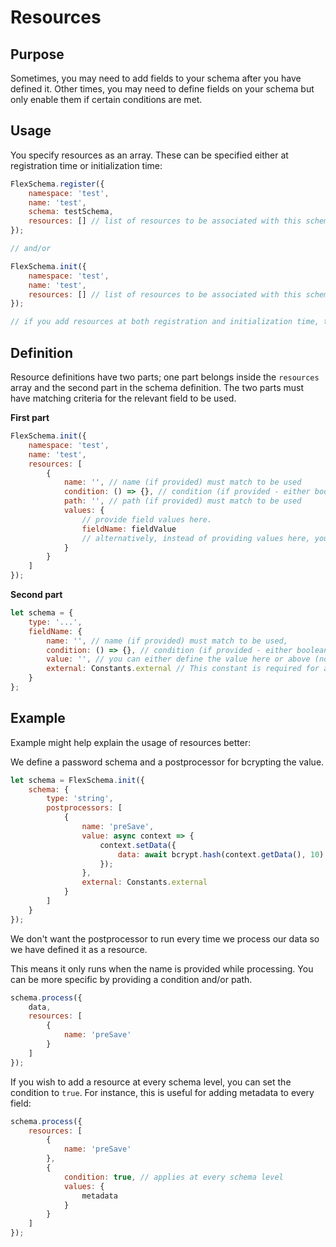 # Resources

## Purpose

Sometimes, you may need to add fields to your schema after you have defined it.
Other times, you may need to define fields on your schema but only enable them if certain conditions are met.

## Usage
You specify resources as an array. These can be specified either at registration time or initialization time:

```js
FlexSchema.register({
	namespace: 'test',
	name: 'test',
	schema: testSchema,
	resources: [] // list of resources to be associated with this schema
});

// and/or

FlexSchema.init({
	namespace: 'test',
	name: 'test',
	resources: [] // list of resources to be associated with this schema
});

// if you add resources at both registration and initialization time, they will get merged before being used.
```

## Definition
Resource definitions have two parts; one part belongs inside the `resources` array and the second part in the schema
definition. The two parts must have matching criteria for the relevant field to be used.

**First part**
```js
FlexSchema.init({
	namespace: 'test',
	name: 'test',
	resources: [
		{
			name: '', // name (if provided) must match to be used
			condition: () => {}, // condition (if provided - either boolean or function that returns boolean) must be true to be used
			path: '', // path (if provided) must match to be used
			values: {
				// provide field values here.
				fieldName: fieldValue
				// alternatively, instead of providing values here, you can define it in the schema
			}
		}
	]
});
```

**Second part**
```js
let schema = {
	type: '...',
	fieldName: {
		name: '', // name (if provided) must match to be used,
		condition: () => {}, // condition (if provided - either boolean or function that returns boolean) must be true to be used
		value: '', // you can either define the value here or above (not both)
		external: Constants.external // This constant is required for a resource-based field to work.
	}
};
```
## Example
Example might help explain the usage of resources better:

We define a password schema and a postprocessor for bcrypting the value.

```js
let schema = FlexSchema.init({
	schema: {
		type: 'string',
		postprocessors: [
			{
				name: 'preSave',
				value: async context => {
					context.setData({
						data: await bcrypt.hash(context.getData(), 10)
					});
				},
				external: Constants.external
			}
		]
	}
});
```

We don't want the postprocessor to run every time we process our data so we have defined it as a resource.

This means it only runs when the name is provided while processing.
You can be more specific by providing a condition and/or path.

```js
schema.process({
	data,
	resources: [
		{
			name: 'preSave'
		}
	]
});
```

If you wish to add a resource at every schema level, you can set the condition to `true`.
For instance, this is useful for adding metadata to every field:

```js
schema.process({
	resources: [
		{
			name: 'preSave'
		},
		{
			condition: true, // applies at every schema level
			values: {
				metadata
			}
		}
	]
});
```

